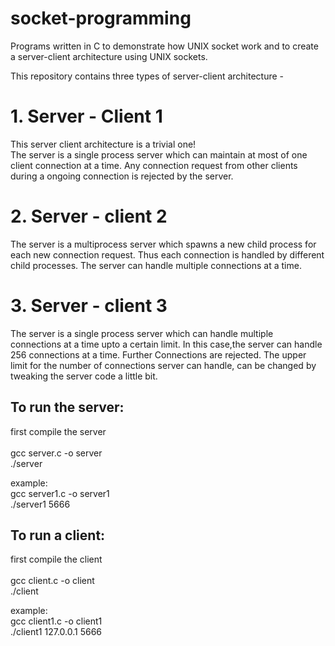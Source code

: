 # socket-programming
Programs written in C to demonstrate how UNIX socket work and to create a server-client architecture using UNIX sockets.<br>

This repository contains three types of server-client architecture - <br>

# 1. Server - Client 1
  This server client architecture is a trivial one! <br>
  The server is a single process server which can maintain at most of one client connection at a time. Any connection request from other clients during a ongoing connection is
  rejected by the server. <br>

# 2. Server - client 2
  The server is a multiprocess server which spawns a new child process for each new connection request. Thus each connection is handled by different child processes. The server
  can handle multiple connections at a time. <br>
 
# 3. Server - client 3
  The server is a single process server which can handle multiple connections at a time upto a certain limit. In this case,the server can handle 256 connections at a time. Further
  Connections are rejected. The upper limit for the number of connections server can handle, can be changed by tweaking the server code a little bit.
  
  
## To run the server:
  first compile the server <br><br>
    gcc server<number>.c -o server<number> <br>
    ./server<number> <port number> <br>
  
  example: <br>
  gcc server1.c -o server1 <br>
  ./server1 5666 <br>
  
## To run a client:
  first compile the client <br><br>
    gcc client<number>.c -o client<number> <br>
    ./client<number> <IP address> <port number> <br>
  
  example: <br>
  gcc client1.c -o client1 <br>
  ./client1 127.0.0.1 5666
